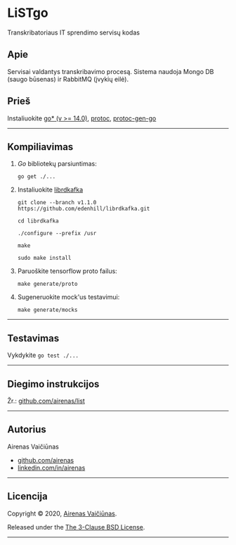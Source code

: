 
# LiSTgo

Transkribatoriaus IT sprendimo servisų kodas

## Apie

Servisai valdantys transkribavimo procesą. Sistema naudoja Mongo DB (saugo būsenas) ir RabbitMQ (įvykių eilė).

## Prieš

Instaliuokite [go* (v >= 14.0)](https://golang.org/), [protoc](https://grpc.io/docs/protoc-installation/), [protoc-gen-go](https://grpc.io/docs/languages/go/quickstart/)

---

## Kompiliavimas

1. *Go* bibliotekų parsiuntimas:

    `go get ./...`

1. Instaliuokite [librdkafka](https://github.com/confluentinc/confluent-kafka-go)

    `git clone --branch v1.1.0 https://github.com/edenhill/librdkafka.git`

    `cd librdkafka`

    `./configure --prefix /usr`

    `make`

    `sudo make install`

1. Paruoškite tensorflow proto failus:

    `make generate/proto`

1. Sugeneruokite mock'us testavimui:

    `make generate/mocks`

---

## Testavimas

Vykdykite `go test ./...`

---

## Diegimo instrukcijos

Žr.: [github.com/airenas/list](https://github.com/airenas/list)

---

## Autorius

Airenas Vaičiūnas

- [github.com/airenas](https://github.com/airenas)
- [linkedin.com/in/airenas](https://www.linkedin.com/in/airenas/)

---

## Licencija

Copyright © 2020, [Airenas Vaičiūnas](https://github.com/airenas).

Released under the [The 3-Clause BSD License](LICENSE).

---
